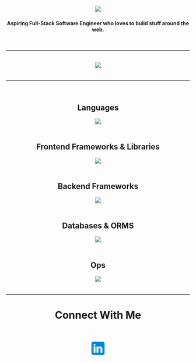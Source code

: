 <!-- this README is inspired by the great efforts of Umer Ahmad. Shot out to him -->
<!-- His Github Profile: https://github.com/imumer16 -->

<!-- Typing Widget -->
<!-- reference = https://github.com/DenverCoder1/readme-typing-svg -->
<p align="center">
  <img src="https://readme-typing-svg.demolab.com/?lines=Full-stack%20web%20developer;Always%20improving%20my%20skills&font=Fira%20Code&center=true&width=440&height=45&color=ff9a0c&vCenter=true&size=26&pause=1000">
</p>

<!-- Bio -->
<div align="center">
  <h4 width=50%>
  Aspiring Full-Stack Software Engineer who loves to build stuff around the web.
  </h4>
</div>

<!-- quote -->
<!-- reference = https://github.com/PiyushSuthar/github-readme-quotes -->
<br>
<hr>
<br>
<div align="center">
  <a href="https://github.com/yousafsabir">
    <img src="https://quotes-github-readme.vercel.app/api?type=vertical&theme=dark">
  </a>
</div>

<!-- SVG typing for tech stack -->
<!-- reference = https://github.com/DenverCoder1/readme-typing-svg -->
<br>
<hr>

<!-- tech stack -->

<!-- Base Languages -->
<br>
<h2 align='center'>
Languages
</h2>
<div align="center">
  <a href="https://github.com/yousafsabir">
    <img src="https://skillicons.dev/icons?i=ts,py,js,html,css" />
  </a>
</div>

<br>
<h2 align='center'>
Frontend Frameworks & Libraries
</h2>
<div align="center">
  <a href="https://github.com/yousafsabir">
    <img src="https://skillicons.dev/icons?i=react,next,astro,tailwind,sass,mui,redux" />
  </a>
</div>

<br>
<h2 align='center'>
Backend Frameworks
</h2>
<div align="center">
  <a href="https://github.com/yousafsabir">
    <img src="https://skillicons.dev/icons?i=nodejs,express,nest,fastapi" />
  </a>
</div>

<br>
<h2 align='center'>
Databases & ORMS
</h2>
<div align="center">
  <a href="https://github.com/yousafsabir">
    <img src="https://skillicons.dev/icons?i=postgres,mysql,mongodb,prisma" />
  </a>
</div>

<br>
<h2 align='center'>
Ops
</h2>
<div align="center">
  <a href="https://github.com/yousafsabir">
    <img src="https://skillicons.dev/icons?i=githubactions,github,aws,linux,firebase,supabase,vercel,netlify" />
  </a>
</div>

<br>
<hr>
<!-- Social icons section -->
<h1 align='center'>
Connect With Me
</h1>
<br>
<p align="center">
  <a href="https://linkedin.com/in/yousafsabir" target="_blank"><img width="48px" alt="LinkedIn" src="./icons/LinkedIn.png"></a>
</p>
